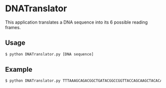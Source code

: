 # DNATranslator

This application translates a DNA sequence into its 6 possible reading frames.

## Usage


```bash
$ python DNATranslator.py [DNA sequence]
```

## Example

```bash
$ python DNATranslator.py TTTAAAGCAGACGGCTGATACGGCCGGTTACCAGCAAGCTACACATCACT
```
